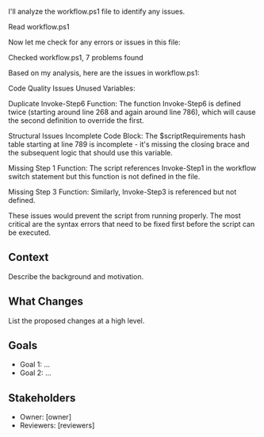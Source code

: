 
I'll analyze the workflow.ps1 file to identify any issues.

Read workflow.ps1

Now let me check for any errors or issues in this file:

Checked workflow.ps1, 7 problems found

Based on my analysis, here are the issues in workflow.ps1:

Code Quality Issues
Unused Variables:


Duplicate Invoke-Step6 Function: The function Invoke-Step6 is defined twice (starting around line 268 and again around line 786), which will cause the second definition to override the first.

Structural Issues
Incomplete Code Block: The $scriptRequirements hash table starting at line 789 is incomplete - it's missing the closing brace and the subsequent logic that should use this variable.

Missing Step 1 Function: The script references Invoke-Step1 in the workflow switch statement but this function is not defined in the file.

Missing Step 3 Function: Similarly, Invoke-Step3 is referenced but not defined.

These issues would prevent the script from running properly. The most critical are the syntax errors that need to be fixed first before the script can be executed.

## Context

Describe the background and motivation.


## What Changes

List the proposed changes at a high level.


## Goals

- Goal 1: ...
- Goal 2: ...


## Stakeholders

- Owner: [owner]
- Reviewers: [reviewers]

